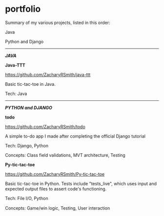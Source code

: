 # portfolio
Summary of my various projects, listed in this order:

Java

Python and Django


___
___JAVA___

__Java-TTT__

https://github.com/ZacharyRSmith/java-ttt

Basic tic-tac-toe in Java.

Tech: Java


___
___PYTHON and DJANGO___

__todo__

https://github.com/ZacharyRSmith/todo

A simple to-do app I made after completing the official Django tutorial

Tech: Django, Python

Concepts: Class field validations, MVT architecture, Testing

__Py-tic-tac-toe__

https://github.com/ZacharyRSmith/Py-tic-tac-toe

Basic tic-tac-toe in Python. Tests include "tests_live", which uses input and expected output files to assert code's functioning.

Tech: File I/O, Python

Concepts: Game/win logic, Testing, User interaction